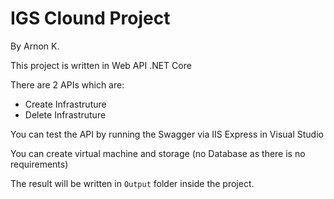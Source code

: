 # IGS Clound Project
By Arnon K.

This project is written in Web API .NET Core

There are 2 APIs which are:
* Create Infrastruture
* Delete Infrastruture

You can test the API by running the Swagger via IIS Express in Visual Studio

You can create virtual machine and storage (no Database as there is no requirements)

The result will be written in ``Output`` folder inside the project.